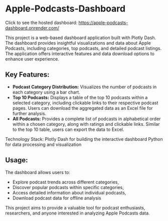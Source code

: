 # Apple-Podcasts-Dashboard
Click to see the hosted dashboard: https://apple-podcasts-dashboard.onrender.com/

This project is a web-based dashboard application built with Plotly Dash. The dashboard provides insightful visualizations and data about Apple Podcasts, including categories, top podcasts, and detailed podcast listings. The application offers interactive features and data download options to enhance user experience.

## **Key Features:**
* **Podcast Category Distribution:** Visualizes the number of podcasts in each category using a bar chart.
* **Top 10 Podcasts:** Displays a table of the top 10 podcasts within a selected category, including clickable links to their respective podcast pages. Users can download the aggregated data as an Excel file for further analysis.
* **All Podcasts:** Provides a complete list of podcasts in alphabetical order within a chosen category, along with ratings and clickable links. Similar to the top 10 table, users can export the data to Excel. 

Technology Stack: Plotly Dash for building the interactive dashboard Python for data processing and visualization 

## **Usage:** 
The dashboard allows users to: 
* Explore podcast trends across different categories,
* Discover popular podcasts within specific categories,
* Access detailed information about individual podcasts,
* Download podcast data for offline analysis

This project aims to provide a valuable tool for podcast enthusiasts, researchers, and anyone interested in analyzing Apple Podcasts data.
